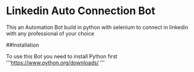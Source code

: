 # Linkedin Auto Connection Bot

This an Automation Bot build in python with selenium to connect in linkedin with any professional of your choice 

##Installation

To use this Bot you need to install Python first
'''https://www.python.org/downloads/ '''
